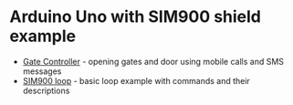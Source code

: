 # Arduino Uno with SIM900 shield example
- [Gate Controller](https://github.com/F3lda/arduino-SIM900_example/tree/master/examples/SIM900_gate) - opening gates and door using mobile calls and SMS messages
- [SIM900 loop](https://github.com/F3lda/arduino-SIM900_example/tree/master/examples/SIM900_loop) - basic loop example with commands and their descriptions
